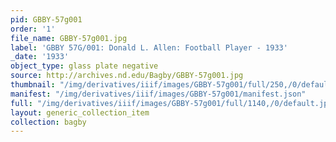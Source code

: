 ```yaml
---
pid: GBBY-57g001
order: '1'
file_name: GBBY-57g001.jpg
label: 'GBBY 57G/001: Donald L. Allen: Football Player - 1933'
_date: '1933'
object_type: glass plate negative
source: http://archives.nd.edu/Bagby/GBBY-57g001.jpg
thumbnail: "/img/derivatives/iiif/images/GBBY-57g001/full/250,/0/default.jpg"
manifest: "/img/derivatives/iiif/images/GBBY-57g001/manifest.json"
full: "/img/derivatives/iiif/images/GBBY-57g001/full/1140,/0/default.jpg"
layout: generic_collection_item
collection: bagby
---
```

